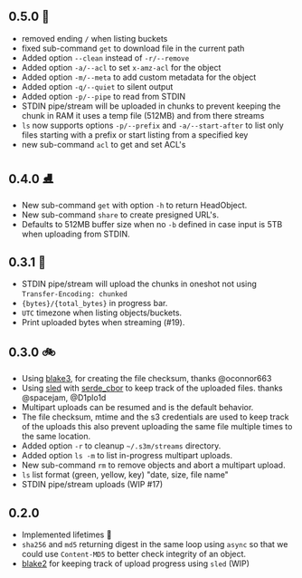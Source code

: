 ## 0.5.0 🛵
* removed ending `/` when listing buckets
* fixed sub-command `get` to download file in the current path
* Added option `--clean` instead of `-r/--remove`
* Added option `-a/--acl` to set `x-amz-acl` for the object
* Added option `-m/--meta` to add custom metadata for the object
* Added option `-q/--quiet` to silent output
* Added option `-p/--pipe` to read from STDIN
* STDIN pipe/stream will be uploaded in chunks to prevent keeping the chunk in RAM it uses a temp file (512MB) and from there streams
* `ls` now supports options  `-p/--prefix` and `-a/--start-after` to list only files starting with a prefix or start listing from a specified key
* new sub-command `acl` to get and set ACL's


## 0.4.0 ⛸
* New sub-command `get` with option `-h` to return HeadObject.
* New sub-command `share` to create presigned URL's.
* Defaults to 512MB buffer size when no `-b` defined in case input is 5TB when uploading from STDIN.


## 0.3.1 🛴
* STDIN pipe/stream will upload the chunks in oneshot not using `Transfer-Encoding: chunked`
* `{bytes}/{total_bytes}` in progress bar.
* `UTC` timezone when listing objects/buckets.
* Print uploaded bytes when streaming (#19).


## 0.3.0  🚲
* Using [blake3](https://crates.io/crates/blake3), for creating the file checksum, thanks @oconnor663
* Using [sled](http://sled.rs/) with [serde_cbor](https://crates.io/crates/serde_cbor) to keep track of the uploaded files. thanks @spacejam, @D1plo1d
* Multipart uploads can be resumed and is the default behavior.
* The file checksum, mtime and the s3 credentials are used to keep track of the uploads this also prevent uploading the same file multiple times to the same location.
* Added option `-r` to cleanup `~/.s3m/streams` directory.
* Added option `ls -m` to list in-progress multipart uploads.
* New sub-command `rm` to remove objects and abort a multipart upload.
* `ls` list format (green, yellow, key) "date, size, file name"
* STDIN pipe/stream uploads (WIP #17)


## 0.2.0
* Implemented lifetimes  🌱
* `sha256` and `md5` returning digest in the same loop using `async` so that we could use `Content-MD5` to better check integrity of an object.
* [blake2](https://crates.io/crates/blake2s_simd) for keeping track of upload progress using `sled` (WIP)
